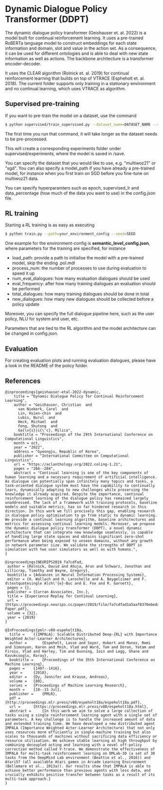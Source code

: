 # Dynamic Dialogue Policy Transformer (DDPT)

The dynamic dialogue policy transformer (Geishauser et. al. 2022) is a model built for continual reinforcement learning. It uses a pre-trained RoBERTa language model to construct embeddings for each state information and domain, slot and value in the action set. As a consequence, it can be used for different ontologies and is able to deal with new state information as well as actions. The backbone architecture is a transformer encoder-decoder.

It uses the CLEAR algorithm (Rolnick et. al. 2019) for continual reinforcement learning that builds on top of VTRACE (Espheholt et. al. 2018). The current folder supports only training in a stationary environment and no continual learning, which uses VTRACE as algorithm.

## Supervised pre-training

If you want to pre-train the model on a dataset, use the command

```sh
$ python supervised/train_supervised.py --dataset_name=DATASET_NAME --seed=SEED --model_path=""
```

The first time you run that command, it will take longer as the dataset needs to be pre-processed.

This will create a corresponding experiments folder under supervised/experiments, where the model is saved in /save.

You can specify the dataset that you would like to use, e.g. "multiwoz21" or "sgd". You can also specify a model_path if you have already a pre-trained model, for instance when you first train on SGD before you fine-tune on multiwoz21 data.

You can specify hyperparamters such as epoch, supervised_lr and data_percentage (how much of the data you want to use) in the config.json file.



## RL training

Starting a RL training is as easy as executing

```sh
$ python train.py --path=your_environment_config --seed=SEED
```

One example for the environment-config is **semantic_level_config.json**, where parameters for the training are specified, for instance

- load_path: provide a path to initialise the model with a pre-trained model, skip the ending .pol.mdl
- process_num: the number of processes to use during evaluation to speed it up
- num_eval_dialogues: how many evaluation dialogues should be used
- eval_frequency: after how many training dialogues an evaluation should be performed
- total_dialogues: how many training dialogues should be done in total
- new_dialogues: how many new dialogues should be collected before a policy update

Moreover, you can specify the full dialogue pipeline here, such as the user policy, NLU for system and user, etc.

Parameters that are tied to the RL algorithm and the model architecture can be changed in config.json.


## Evaluation

For creating evaluation plots and running evaluation dialogues, please have a look in the README of the policy folder.

## References

```
@inproceedings{geishauser-etal-2022-dynamic,
    title = "Dynamic Dialogue Policy for Continual Reinforcement Learning",
    author = "Geishauser, Christian  and
      van Niekerk, Carel  and
      Lin, Hsien-chin  and
      Lubis, Nurul  and
      Heck, Michael  and
      Feng, Shutong  and
      Ga{\v{s}}i{\'c}, Milica",
    booktitle = "Proceedings of the 29th International Conference on Computational Linguistics",
    month = oct,
    year = "2022",
    address = "Gyeongju, Republic of Korea",
    publisher = "International Committee on Computational Linguistics",
    url = "https://aclanthology.org/2022.coling-1.21",
    pages = "266--284",
    abstract = "Continual learning is one of the key components of human learning and a necessary requirement of artificial intelligence. As dialogue can potentially span infinitely many topics and tasks, a task-oriented dialogue system must have the capability to continually learn, dynamically adapting to new challenges while preserving the knowledge it already acquired. Despite the importance, continual reinforcement learning of the dialogue policy has remained largely unaddressed. The lack of a framework with training protocols, baseline models and suitable metrics, has so far hindered research in this direction. In this work we fill precisely this gap, enabling research in dialogue policy optimisation to go from static to dynamic learning. We provide a continual learning algorithm, baseline architectures and metrics for assessing continual learning models. Moreover, we propose the dynamic dialogue policy transformer (DDPT), a novel dynamic architecture that can integrate new knowledge seamlessly, is capable of handling large state spaces and obtains significant zero-shot performance when being exposed to unseen domains, without any growth in network parameter size. We validate the strengths of DDPT in simulation with two user simulators as well as with humans.",
}

@inproceedings{NEURIPS2019_fa7cdfad,
 author = {Rolnick, David and Ahuja, Arun and Schwarz, Jonathan and Lillicrap, Timothy and Wayne, Gregory},
 booktitle = {Advances in Neural Information Processing Systems},
 editor = {H. Wallach and H. Larochelle and A. Beygelzimer and F. d\textquotesingle Alch\'{e}-Buc and E. Fox and R. Garnett},
 pages = {},
 publisher = {Curran Associates, Inc.},
 title = {Experience Replay for Continual Learning},
 url = {https://proceedings.neurips.cc/paper/2019/file/fa7cdfad1a5aaf8370ebeda47a1ff1c3-Paper.pdf},
 volume = {32},
 year = {2019}
}

@InProceedings{pmlr-v80-espeholt18a,
  title = 	 {{IMPALA}: Scalable Distributed Deep-{RL} with Importance Weighted Actor-Learner Architectures},
  author =       {Espeholt, Lasse and Soyer, Hubert and Munos, Remi and Simonyan, Karen and Mnih, Vlad and Ward, Tom and Doron, Yotam and Firoiu, Vlad and Harley, Tim and Dunning, Iain and Legg, Shane and Kavukcuoglu, Koray},
  booktitle = 	 {Proceedings of the 35th International Conference on Machine Learning},
  pages = 	 {1407--1416},
  year = 	 {2018},
  editor = 	 {Dy, Jennifer and Krause, Andreas},
  volume = 	 {80},
  series = 	 {Proceedings of Machine Learning Research},
  month = 	 {10--15 Jul},
  publisher =    {PMLR},
  pdf = 	 {http://proceedings.mlr.press/v80/espeholt18a/espeholt18a.pdf},
  url = 	 {https://proceedings.mlr.press/v80/espeholt18a.html},
  abstract = 	 {In this work we aim to solve a large collection of tasks using a single reinforcement learning agent with a single set of parameters. A key challenge is to handle the increased amount of data and extended training time. We have developed a new distributed agent IMPALA (Importance Weighted Actor-Learner Architecture) that not only uses resources more efficiently in single-machine training but also scales to thousands of machines without sacrificing data efficiency or resource utilisation. We achieve stable learning at high throughput by combining decoupled acting and learning with a novel off-policy correction method called V-trace. We demonstrate the effectiveness of IMPALA for multi-task reinforcement learning on DMLab-30 (a set of 30 tasks from the DeepMind Lab environment (Beattie et al., 2016)) and Atari57 (all available Atari games in Arcade Learning Environment (Bellemare et al., 2013a)). Our results show that IMPALA is able to achieve better performance than previous agents with less data, and crucially exhibits positive transfer between tasks as a result of its multi-task approach.}
}

```